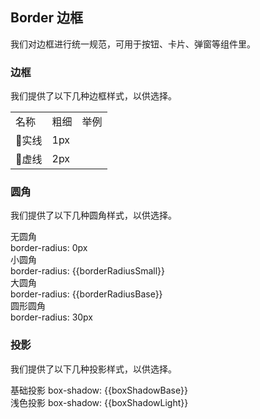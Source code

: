 <script>
    import bus from '../../bus'
    import { ACTION_USER_CONFIG_UPDATE } from '../../components/theme/constant.js'
    const varMap = {
        '$--box-shadow-light': 'boxShadowLight',
        '$--box-shadow-base': 'boxShadowBase',
        '$--border-radius-base': 'borderRadiusBase',
        '$--border-radius-small': 'borderRadiusSmall'
    }
    const original = {
        boxShadowLight: '0 2px 12px 0 rgba(0, 0, 0, 0.1)',
        boxShadowBase: '0 2px 4px rgba(0, 0, 0, .12), 0 0 6px rgba(0, 0, 0, .04)',
        borderRadiusBase: '4px',
        borderRadiusSmall: '2px'
    }
    export default {
        created() {
            bus.$on(ACTION_USER_CONFIG_UPDATE, this.setGlobal);
        },
        mounted() {
            this.setGlobal();
        },
        methods: {
            setGlobal() {
                if (window.userThemeConfig) {
                    this.global = window.userThemeConfig.global;
                }
            }
        },
        data() {
            return {
                global: {},
                boxShadowLight: '',
                boxShadowBase: '',
                borderRadiusBase: '',
                borderRadiusSmall: ''
            }
        },
        watch: {
            global: {
                immediate: true,
                handler(value) {
                    Object.keys(varMap).forEach((c) => {
                        if (value[c]) {
                            this[varMap[c]] = value[c]
                        } else {
                            this[varMap[c]] = original[varMap[c]]
                        }
                    })
                }
            }
        }
    }
</script>

## Border 边框

我们对边框进行统一规范，可用于按钮、卡片、弹窗等组件里。

### 边框

我们提供了以下几种边框样式，以供选择。

<table class="demo-border">
  <tbody>
    <tr>
      <td class="text">名称</td>
      <td class="text">粗细</td>
      <td class="line">举例</td>
    </tr>
    <tr>
      <td class="text">实线</td>
      <td class="text">1px</td>
      <td class="line">
        <div></div>
      </td>
    </tr>
    <tr>
      <td class="text">虚线</td>
      <td class="text">2px</td>
      <td class="line">
        <div class="dashed"></div>
      </td>
    </tr>
  </tbody>
</table>

### 圆角

我们提供了以下几种圆角样式，以供选择。

<m-row :gutter="12" class="demo-radius">
  <m-col :span="6" :xs="{span: 12}">
    <div class="title">无圆角</div>
    <div class="value">border-radius: 0px</div>
    <div class="radius"></div>
  </m-col>
  <m-col :span="6" :xs="{span: 12}">
    <div class="title">小圆角</div>
    <div class="value">border-radius: {{borderRadiusSmall}}</div>
    <div 
      class="radius" 
      :style="{ borderRadius: borderRadiusSmall }"
    ></div>
  </m-col>
  <m-col :span="6" :xs="{span: 12}">
    <div class="title">大圆角</div>
    <div class="value">border-radius: {{borderRadiusBase}}</div>
    <div 
      class="radius"
      :style="{ borderRadius: borderRadiusBase }"
    ></div>
  </m-col>
  <m-col :span="6" :xs="{span: 12}">
    <div class="title">圆形圆角</div>
    <div class="value">border-radius: 30px</div>
    <div class="radius radius-30"></div>
  </m-col>
</m-row>

### 投影

我们提供了以下几种投影样式，以供选择。

<div 
class="demo-shadow"
:style="{ boxShadow: boxShadowBase }"
></div>
<span class="demo-shadow-text">基础投影 box-shadow: {{boxShadowBase}}</span>

<div 
class="demo-shadow"
:style="{ boxShadow: boxShadowLight }"
></div>
<span class="demo-shadow-text">浅色投影 box-shadow: {{boxShadowLight}}</span>
